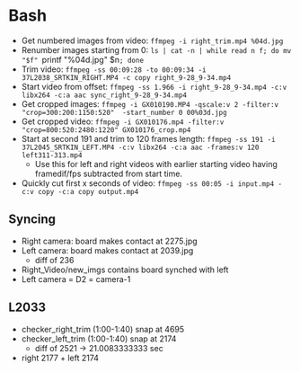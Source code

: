 
# Bash
- Get numbered images from video: `ffmpeg -i right_trim.mp4 %04d.jpg`
- Renumber images starting from 0: `ls | cat -n | while read n f; do mv "$f" `printf "%04d.jpg" $n`; done`
- Trim video: `ffmpeg -ss 00:09:28 -to 00:09:34 -i 37L2038_SRTKIN_RIGHT.MP4 -c copy right_9-28_9-34.mp4`
- Start video from offset: `ffmpeg -ss 1.966 -i right_9-28_9-34.mp4 -c:v libx264 -c:a aac sync_right_9-28_9-34.mp4`
- Get cropped images: `ffmpeg -i GX010190.MP4 -qscale:v 2 -filter:v "crop=300:200:1150:520"  -start_number 0 00%03d.jpg`
- Get cropped video: `ffmpeg -i GX010176.mp4 -filter:v "crop=800:520:2480:1220" GX010176_crop.mp4`
- Start at second 191 and trim to 120 frames length: `ffmpeg -ss 191 -i 37L2045_SRTKIN_LEFT.MP4 -c:v libx264 -c:a aac -frames:v 120 left311-313.mp4`
	- Use this for left and right videos with earlier starting video having framedif/fps subtracted from start time.
- Quickly cut first x seconds of video: `ffmpeg -ss 00:05 -i input.mp4 -c:v copy -c:a copy output.mp4`


## Syncing
- Right camera: board makes contact at 2275.jpg
- Left camera: board makes contact at 2039.jpg
	- diff of 236
- Right_Video/new_imgs contains board synched with left
- Left camera = D2 = camera-1

## L2033
- checker_right_trim (1:00-1:40) snap at 4695
- checker_left_trim (1:00-1:40) snap at 2174
	- diff of 2521 -> 21.0083333333 sec
- right 2177 + left 2174
